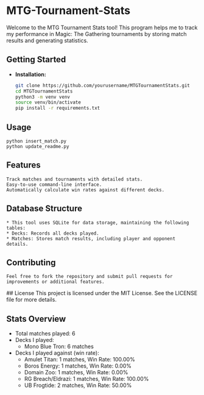 # MTG-Tournament-Stats

Welcome to the MTG Tournament Stats tool! This program helps me to track my performance in Magic: The Gathering tournaments by storing match results and generating statistics.

## Getting Started

- **Installation:**
   ```bash
   git clone https://github.com/yourusername/MTGTournamentStats.git
   cd MTGTournamentStats
   python3 -m venv venv
   source venv/bin/activate
   pip install -r requirements.txt

## Usage
    python insert_match.py
    python update_readme.py

## Features
    Track matches and tournaments with detailed stats.
    Easy-to-use command-line interface.
    Automatically calculate win rates against different decks.

## Database Structure
    * This tool uses SQLite for data storage, maintaining the following tables:
    * Decks: Records all decks played.
    * Matches: Stores match results, including player and opponent details.

## Contributing
    Feel free to fork the repository and submit pull requests for improvements or additional features.

## License
    This project is licensed under the MIT License. See the LICENSE file for more details.

## Stats Overview
- Total matches played: 6
- Decks I played:
  - Mono Blue Tron: 6 matches
- Decks I played against (win rate):
  - Amulet Titan: 1 matches, Win Rate: 100.00%
  - Boros Energy: 1 matches, Win Rate: 0.00%
  - Domain Zoo: 1 matches, Win Rate: 0.00%
  - RG Breach/Eldrazi: 1 matches, Win Rate: 100.00%
  - UB Frogtide: 2 matches, Win Rate: 50.00%

